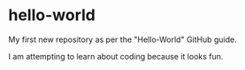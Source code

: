 # hello-world
My first new repository as per the "Hello-World" GitHub guide.

I am attempting to learn about coding because it looks fun.
